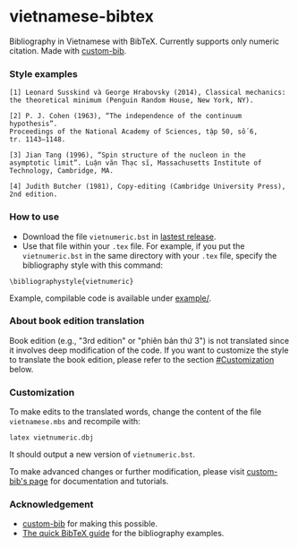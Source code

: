 # vietnamese-bibtex
Bibliography in Vietnamese with BibTeX. Currently supports only numeric citation. Made with [custom-bib](https://www.ctan.org/pkg/custom-bib).

### Style examples
```
[1] Leonard Susskind và George Hrabovsky (2014), Classical mechanics:
the theoretical minimum (Penguin Random House, New York, NY).

[2] P. J. Cohen (1963), “The independence of the continuum hypothesis”.
Proceedings of the National Academy of Sciences, tập 50, số 6,
tr. 1143–1148.

[3] Jian Tang (1996), “Spin structure of the nucleon in the
asymptotic limit”. Luận văn Thạc sĩ, Massachusetts Institute of
Technology, Cambridge, MA.

[4] Judith Butcher (1981), Copy-editing (Cambridge University Press),
2nd edition.
```
### How to use
- Download the file `vietnumeric.bst` in [lastest release](https://github.com/wonrax/vietnamese-bibtex/releases/latest).
- Use that file within your `.tex` file.
For example, if you put the `vietnumeric.bst` in the same directory with your `.tex` file, specify the bibliography style with this command:
```
\bibliographystyle{vietnumeric}
```
Example, compilable code is available under [example/](https://github.com/wonrax/vietnamese-bibtex/tree/main/example).
### About book edition translation
Book edition (e.g., "3rd edition" or "phiên bản thứ 3") is not translated since it involves deep modification of the code. If you want to customize the style to translate the book edition, please refer to the section [#Customization](#customization) below.
### Customization
To make edits to the translated words, change the content of the file `vietnamese.mbs` and recompile with:
```
latex vietnumeric.dbj
```
It should output a new version of `vietnumeric.bst`.

To make advanced changes or further modification, please visit [custom-bib's page](https://www.ctan.org/pkg/custom-bib) for documentation and tutorials.
### Acknowledgement
- [custom-bib](https://www.ctan.org/pkg/custom-bib) for making this possible.
- [The quick BibTeX guide](https://www.bibtex.com/e/entry-types/) for the bibliography examples.
